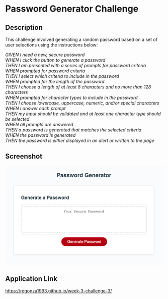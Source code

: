 # Password Generator Challenge

## Description
This challenge involved generating a random password based on a set of user selections using the instructions below:

*GIVEN I need a new, secure password*  
*WHEN I click the button to generate a password*  
*THEN I am presented with a series of prompts for password criteria*  
*WHEN prompted for password criteria*  
*THEN I select which criteria to include in the password*  
*WHEN prompted for the length of the password*  
*THEN I choose a length of at least 8 characters and no more than 128 characters*  
*WHEN prompted for character types to include in the password*  
*THEN I choose lowercase, uppercase, numeric, and/or special characters*  
*WHEN I answer each prompt*  
*THEN my input should be validated and at least one character type should be selected*  
*WHEN all prompts are answered*  
*THEN a password is generated that matches the selected criteria*  
*WHEN the password is generated*  
*THEN the password is either displayed in an alert or written to the page*  

## Screenshot
![webpage screenshot](./assets/images/webpage-screenshot.png)

## Application Link
https://regonza1993.github.io/week-3-challenge-3/